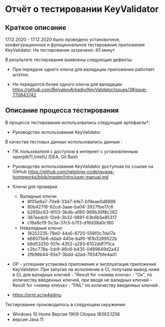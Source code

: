 # Отчёт о тестировании KeyValidator
## Краткое описание
17.12.2020 - 17.12.2020 было проведено установочное, конфигурационное и функциональное тестирования приложения KeyValidator.
На тестирование затрачено: 45 минут

В результате тестирования выявлены следующие дефекты:

 * При передаче одного ключа для валидации приложение работает штатно.

 * Не передается более одного ключа для валидации https://github.com/BelyakovArkadiy/KeyValidator/issues/3#issue-770843742
 
 

## Описание процесса тестирования

В процессе тестирования использовались следующие артефакты*:

* Руководство использования KeyValidator 

В качестве тестовых данных использовались данные : 

* ПК пользователя c доступом в интернет c установленным openjdk11,IntelliJ IDEA, Git Bash
* Руководство использования KeyValidator доступная по ссылке на GitHub https://github.com/netology-code/javaqa-homeworks/blob/master/intro/user-manual.md
* Ключи для проверки
  * Валидные ключи:
     * 8f05e6a7-70e9-33d7-bfe7-b19eae0d8998
     * 80b427f8-92cd-3aae-ba04-3927fbe17c6
     * b295bc63-9f03-3b4b-af80-969b39f8c262
     * 387eedc6-12e9-3b32-9881-63b6b5e85317
     * c19a8cf9-5c3a-37c5-b7f3-d16d38a0c180
   * Невалидные ключи:
     * 18252235-78e0-44a5-8720-556f0c7da17a
     * e66075b6-ddad-445e-baf6-161b3289522b
     * b6d53250-f07e-4352-a293-6102ddf7f1ca
     * c2bc778a-1cb9-46c6-b435-0489649d2a42
     * 2fb98b44-93e7-3bdd-a2ad-79347bfe4ad1

* OP - успешная установка приложения и эксплуатация приложения KeyValidator. При запуске на исполнение в CL получаем вывод ниже в CL для валидных ключей - "Result for <номер ключа> : "Ок", по количеству введенных ключей, при вводе не валидных ключей - Result for <номер ключа> : "FAIL" по количеству введенных ключей . 

* https://prnt.sc/w4gdmu





Тестирование производилось в следующем окружении:

* Windows 10 Home Версия 1909 Сборка 18363.1256
* версия Java 11

